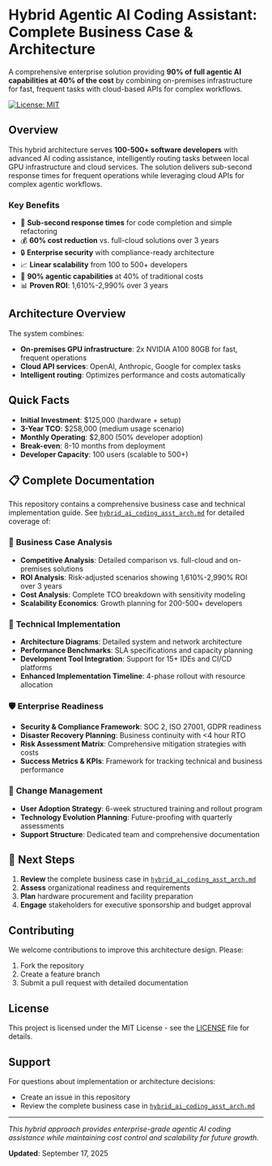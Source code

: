 # Hybrid Agentic AI Coding Assistant: Complete Business Case & Architecture

A comprehensive enterprise solution providing **90% of full agentic AI capabilities at 40% of the cost** by combining on-premises infrastructure for fast, frequent tasks with cloud-based APIs for complex workflows.

[![License: MIT](https://img.shields.io/badge/License-MIT-yellow.svg)](https://opensource.org/licenses/MIT)

## Overview

This hybrid architecture serves **100-500+ software developers** with advanced AI coding assistance, intelligently routing tasks between local GPU infrastructure and cloud services. The solution delivers sub-second response times for frequent operations while leveraging cloud APIs for complex agentic workflows.

### Key Benefits

- 🚀 **Sub-second response times** for code completion and simple refactoring
- 💰 **60% cost reduction** vs. full-cloud solutions over 3 years
- 🔒 **Enterprise security** with compliance-ready architecture
- 📈 **Linear scalability** from 100 to 500+ developers
- 🎯 **90% agentic capabilities** at 40% of traditional costs
- 📊 **Proven ROI**: 1,610%-2,990% over 3 years

## Architecture Overview

The system combines:
- **On-premises GPU infrastructure**: 2x NVIDIA A100 80GB for fast, frequent operations
- **Cloud API services**: OpenAI, Anthropic, Google for complex tasks
- **Intelligent routing**: Optimizes performance and costs automatically

## Quick Facts

- **Initial Investment**: $125,000 (hardware + setup)
- **3-Year TCO**: $258,000 (medium usage scenario)
- **Monthly Operating**: $2,800 (50% developer adoption)
- **Break-even**: 8-10 months from deployment
- **Developer Capacity**: 100 users (scalable to 500+)









## 📋 Complete Documentation

This repository contains a comprehensive business case and technical implementation guide. See [`hybrid_ai_coding_asst_arch.md`](hybrid_ai_coding_asst_arch.md) for detailed coverage of:

### 🏢 **Business Case Analysis**
- **Competitive Analysis**: Detailed comparison vs. full-cloud and on-premises solutions
- **ROI Analysis**: Risk-adjusted scenarios showing 1,610%-2,990% ROI over 3 years
- **Cost Analysis**: Complete TCO breakdown with sensitivity modeling
- **Scalability Economics**: Growth planning for 200-500+ developers

### 🔧 **Technical Implementation**
- **Architecture Diagrams**: Detailed system and network architecture
- **Performance Benchmarks**: SLA specifications and capacity planning
- **Development Tool Integration**: Support for 15+ IDEs and CI/CD platforms
- **Enhanced Implementation Timeline**: 4-phase rollout with resource allocation

### 🛡️ **Enterprise Readiness**
- **Security & Compliance Framework**: SOC 2, ISO 27001, GDPR readiness
- **Disaster Recovery Planning**: Business continuity with <4 hour RTO
- **Risk Assessment Matrix**: Comprehensive mitigation strategies with costs
- **Success Metrics & KPIs**: Framework for tracking technical and business performance

### 👥 **Change Management**
- **User Adoption Strategy**: 6-week structured training and rollout program
- **Technology Evolution Planning**: Future-proofing with quarterly assessments
- **Support Structure**: Dedicated team and comprehensive documentation

## 🚀 Next Steps

1. **Review** the complete business case in [`hybrid_ai_coding_asst_arch.md`](hybrid_ai_coding_asst_arch.md)
2. **Assess** organizational readiness and requirements
3. **Plan** hardware procurement and facility preparation
4. **Engage** stakeholders for executive sponsorship and budget approval

## Contributing

We welcome contributions to improve this architecture design. Please:
1. Fork the repository
2. Create a feature branch
3. Submit a pull request with detailed documentation

## License

This project is licensed under the MIT License - see the [LICENSE](LICENSE) file for details.

## Support

For questions about implementation or architecture decisions:
- Create an issue in this repository
- Review the complete business case in [`hybrid_ai_coding_asst_arch.md`](hybrid_ai_coding_asst_arch.md)

---

*This hybrid approach provides enterprise-grade agentic AI coding assistance while maintaining cost control and scalability for future growth.*

**Updated**: September 17, 2025
